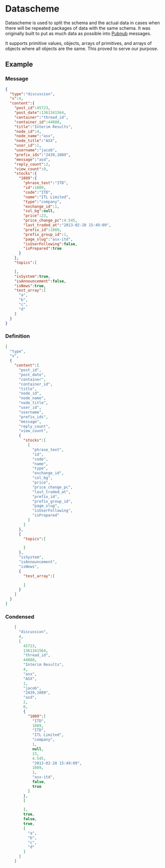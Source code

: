 # Datascheme

Datascheme is used to split the schema and the actual data in cases when there will be repeated packages of data with the same schema. It was originally built to put as much data as possible into [Pubnub](http://www.pubnub.com/) messages.

It supports primitive values, objects, arrays of primitives, and arrays of objects where all objects are the same. This proved to serve our purpose.

## Example

### Message
```json
{
  "type":"discussion",
  "v":4,
  "content":{
    "post_id":45723,
    "post_date":1361341564,
    "container":"thread_id",
    "container_id":44888,
    "title":"Interim Results",
    "node_id":4,
    "node_name":"asx",
    "node_title":"ASX",
    "user_id":1,
    "username":"jacob",
    "prefix_ids":"2439,1089",
    "message":"asd",
    "reply_count":2,
    "view_count":0,
    "stocks":{
      "1089":{
        "phrase_text":"ITD",
        "id":1089,
        "code":"ITD",
        "name":"ITL Limited",
        "type":"company",
        "exchange_id":1,
        "col_bg":null,
        "price":23,
        "price_change_pc":4.545,
        "last_traded_at":"2013-02-20 15:49:09",
        "prefix_id":1089,
        "prefix_group_id":1,
        "page_slug":"asx-itd",
        "isUserFollowing":false,
        "isPrepared":true
      }
    },
    "topics":[

    ],
    "isSystem":true,
    "isAnnouncement":false,
    "isNews":true,
    "test_array":[
      "a",
      "b",
      "c",
      "d"
    ]
  }
}
```

### Definition
```json
[
  "type",
  "v",
  {
    "content":[
      "post_id",
      "post_date",
      "container",
      "container_id",
      "title",
      "node_id",
      "node_name",
      "node_title",
      "user_id",
      "username",
      "prefix_ids",
      "message",
      "reply_count",
      "view_count",
      {
        "stocks":[
          [
            "phrase_text",
            "id",
            "code",
            "name",
            "type",
            "exchange_id",
            "col_bg",
            "price",
            "price_change_pc",
            "last_traded_at",
            "prefix_id",
            "prefix_group_id",
            "page_slug",
            "isUserFollowing",
            "isPrepared"
          ]
        ]
      },
      {
        "topics":[

        ]
      },
      "isSystem",
      "isAnnouncement",
      "isNews",
      {
        "test_array":[

        ]
      }
    ]
  }
]
```

### Condensed
```json
    [
      "discussion",
      4,
      [
        45723,
        1361341564,
        "thread_id",
        44888,
        "Interim Results",
        4,
        "asx",
        "ASX",
        1,
        "jacob",
        "2439,1089",
        "asd",
        2,
        0,
        {
          "1089":[
            "ITD",
            1089,
            "ITD",
            "ITL Limited",
            "company",
            1,
            null,
            23,
            4.545,
            "2013-02-20 15:49:09",
            1089,
            1,
            "asx-itd",
            false,
            true
          ]
        },
        [

        ],
        true,
        false,
        true,
        [
          "a",
          "b",
          "c",
          "d"
        ]
      ]
    ]
```
